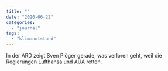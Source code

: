 ```yaml
---
title: ""
date: "2020-06-22"
categories: 
  - "journal"
tags: 
  - "klimanotstand"
---
```


In der ARD zeigt Sven Plöger gerade, was verloren geht, weil die Regierungen Lufthansa und AUA retten.
